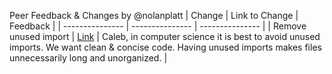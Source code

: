 Peer Feedback & Changes by @nolanplatt
| Change | Link to Change | Feedback |
| --------------- | --------------- | --------------- |
| Remove unused import | [Link](https://github.com/calebkimsd/Tri-3-CSA/commit/6d50afc033d54276dc8eab6bff943c159558f67a) | Caleb, in computer science it is best to avoid unused imports. We want clean & concise code. Having unused imports makes files unnecessarily long and unorganized.  |
